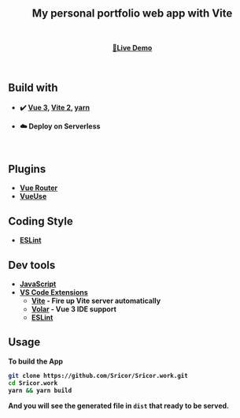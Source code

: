 <br>

<h2 align='center'>
My personal portfolio web app with <b>Vite</b<sup></sup><br>
</h2>

<br>

<p align='center'>
<a href="https://www.sricor.work">🔴Live Demo</a>
</p>

<br>

## Build with

- ✔️ [Vue 3](https://github.com/vuejs/vue-next), [Vite 2](https://github.com/vitejs/vite), [yarn](https://yarnpkg.com/)


- ☁️ Deploy on Serverless

<br>



## Plugins

- [Vue Router](https://github.com/vuejs/vue-router)
- [VueUse](https://github.com/antfu/vueuse)


## Coding Style

- [ESLint](https://eslint.org/)


## Dev tools

- [JavaScript](https://www.typescriptlang.org/)
- [VS Code Extensions](./.vscode/extensions.json)
  - [Vite](https://marketplace.visualstudio.com/items?itemName=antfu.vite) - Fire up Vite server automatically
  - [Volar](https://marketplace.visualstudio.com/items?itemName=johnsoncodehk.volar) - Vue 3 IDE support
  - [ESLint](https://marketplace.visualstudio.com/items?itemName=dbaeumer.vscode-eslint)


## Usage

To build the App

```bash
git clone https://github.com/Sricor/Sricor.work.git
cd Sricor.work
yarn && yarn build
```

And you will see the generated file in `dist` that ready to be served.



